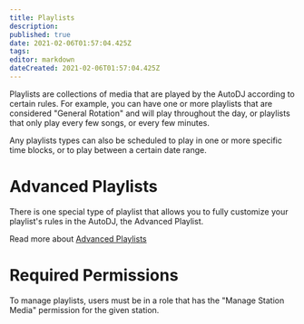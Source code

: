 ```yaml
---
title: Playlists
description: 
published: true
date: 2021-02-06T01:57:04.425Z
tags: 
editor: markdown
dateCreated: 2021-02-06T01:57:04.425Z
---
```


Playlists are collections of media that are played by the AutoDJ according to certain rules. For example, you can have one or more playlists that are considered "General Rotation" and will play throughout the day, or playlists that only play every few songs, or every few minutes.

Any playlists types can also be scheduled to play in one or more specific time blocks, or to play between a certain date range.

# Advanced Playlists

There is one special type of playlist that allows you to fully customize your playlist's rules in the AutoDJ, the Advanced Playlist.

Read more about [Advanced Playlists](/en/user-guide/playlists/advanced-playlists)

# Required Permissions

To manage playlists, users must be in a role that has the "Manage Station Media" permission for the given station.